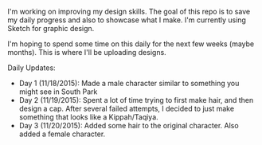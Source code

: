 I'm working on improving my design skills. The goal of this repo is to save my daily progress and also to showcase what I make. I'm currently using Sketch for graphic design.

I'm hoping to spend some time on this daily for the next few weeks (maybe months). This is where I'll be uploading designs.

Daily Updates:
- Day 1 (11/18/2015): Made a male character similar to something you might see in South Park
- Day 2 (11/19/2015): Spent a lot of time trying to first make hair, and then design a cap. After several failed attempts, I decided to just make something that looks like a Kippah/Taqiya.
- Day 3 (11/20/2015): Added some hair to the original character. Also added a female character.
